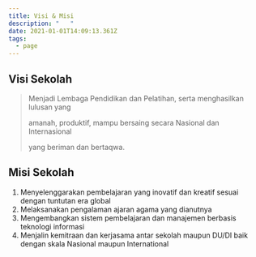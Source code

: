 ```yaml
---
title: Visi & Misi
description: "   "
date: 2021-01-01T14:09:13.361Z
tags:
  - page
---
```

## **Visi Sekolah**

> Menjadi Lembaga Pendidikan dan Pelatihan, serta menghasilkan lulusan yang
>
> amanah, produktif, mampu bersaing secara Nasional dan Internasional
>
> yang beriman dan bertaqwa.

## **Misi Sekolah**

1. Menyelenggarakan pembelajaran yang inovatif dan kreatif sesuai dengan tuntutan era global
2. Melaksanakan pengalaman ajaran agama yang dianutnya
3. Mengembangkan sistem pembelajaran dan manajemen berbasis teknologi informasi
4. Menjalin kemitraan dan kerjasama antar sekolah maupun DU/DI baik dengan skala Nasional maupun    International